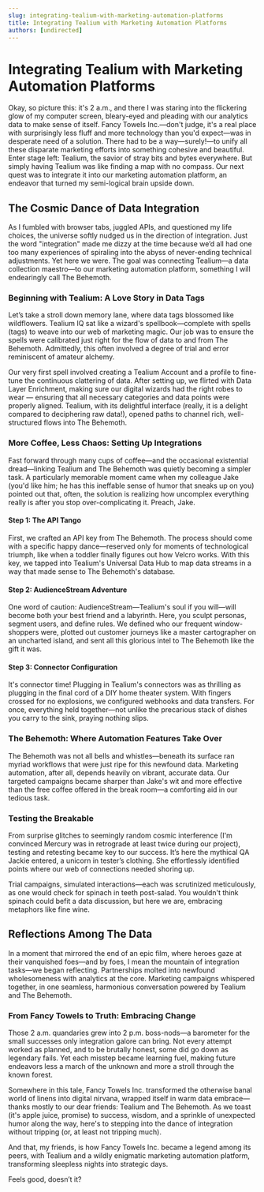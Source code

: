 ```yaml
---
slug: integrating-tealium-with-marketing-automation-platforms
title: Integrating Tealium with Marketing Automation Platforms
authors: [undirected]
---
```



# Integrating Tealium with Marketing Automation Platforms

Okay, so picture this: it's 2 a.m., and there I was staring into the flickering glow of my computer screen, bleary-eyed and pleading with our analytics data to make sense of itself. Fancy Towels Inc.—don't judge, it's a real place with surprisingly less fluff and more technology than you'd expect—was in desperate need of a solution. There had to be a way—surely!—to unify all these disparate marketing efforts into something cohesive and beautiful. Enter stage left: Tealium, the savior of stray bits and bytes everywhere. But simply having Tealium was like finding a map with no compass. Our next quest was to integrate it into our marketing automation platform, an endeavor that turned my semi-logical brain upside down.

## The Cosmic Dance of Data Integration

As I fumbled with browser tabs, juggled APIs, and questioned my life choices, the universe softly nudged us in the direction of integration. Just the word "integration" made me dizzy at the time because we’d all had one too many experiences of spiraling into the abyss of never-ending technical adjustments. Yet here we were. The goal was connecting Tealium—a data collection maestro—to our marketing automation platform, something I will endearingly call The Behemoth.

### Beginning with Tealium: A Love Story in Data Tags

Let’s take a stroll down memory lane, where data tags blossomed like wildflowers. Tealium IQ sat like a wizard's spellbook—complete with spells (tags) to weave into our web of marketing magic. Our job was to ensure the spells were calibrated just right for the flow of data to and from The Behemoth. Admittedly, this often involved a degree of trial and error reminiscent of amateur alchemy.

Our very first spell involved creating a Tealium Account and a profile to fine-tune the continuous clattering of data. After setting up, we flirted with Data Layer Enrichment, making sure our digital wizards had the right robes to wear — ensuring that all necessary categories and data points were properly aligned. Tealium, with its delightful interface (really, it is a delight compared to deciphering raw data!), opened paths to channel rich, well-structured flows into The Behemoth.

### More Coffee, Less Chaos: Setting Up Integrations

Fast forward through many cups of coffee—and the occasional existential dread—linking Tealium and The Behemoth was quietly becoming a simpler task. A particularly memorable moment came when my colleague Jake (you'd like him; he has this ineffable sense of humor that sneaks up on you) pointed out that, often, the solution is realizing how uncomplex everything really is after you stop over-complicating it. Preach, Jake.

#### Step 1: The API Tango

First, we crafted an API key from The Behemoth. The process should come with a specific happy dance—reserved only for moments of technological triumph, like when a toddler finally figures out how Velcro works. With this key, we tapped into Tealium's Universal Data Hub to map data streams in a way that made sense to The Behemoth's database.

#### Step 2: AudienceStream Adventure

One word of caution: AudienceStream—Tealium's soul if you will—will become both your best friend and a labyrinth. Here, you sculpt personas, segment users, and define rules. We defined who our frequent window-shoppers were, plotted out customer journeys like a master cartographer on an uncharted island, and sent all this glorious intel to The Behemoth like the gift it was.

#### Step 3: Connector Configuration

It's connector time! Plugging in Tealium's connectors was as thrilling as plugging in the final cord of a DIY home theater system. With fingers crossed for no explosions, we configured webhooks and data transfers. For once, everything held together—not unlike the precarious stack of dishes you carry to the sink, praying nothing slips.

### The Behemoth: Where Automation Features Take Over

The Behemoth was not all bells and whistles—beneath its surface ran myriad workflows that were just ripe for this newfound data. Marketing automation, after all, depends heavily on vibrant, accurate data. Our targeted campaigns became sharper than Jake's wit and more effective than the free coffee offered in the break room—a comforting aid in our tedious task.

### Testing the Breakable

From surprise glitches to seemingly random cosmic interference (I'm convinced Mercury was in retrograde at least twice during our project), testing and retesting became key to our success. It’s here the mythical QA Jackie entered, a unicorn in tester’s clothing. She effortlessly identified points where our web of connections needed shoring up.

Trial campaigns, simulated interactions—each was scrutinized meticulously, as one would check for spinach in teeth post-salad. You wouldn't think spinach could befit a data discussion, but here we are, embracing metaphors like fine wine.

## Reflections Among The Data

In a moment that mirrored the end of an epic film, where heroes gaze at their vanquished foes—and by foes, I mean the mountain of integration tasks—we began reflecting. Partnerships molted into newfound wholesomeness with analytics at the core. Marketing campaigns whispered together, in one seamless, harmonious conversation powered by Tealium and The Behemoth.

### From Fancy Towels to Truth: Embracing Change

Those 2 a.m. quandaries grew into 2 p.m. boss-nods—a barometer for the small successes only integration galore can bring. Not every attempt worked as planned, and to be brutally honest, some did go down as legendary fails. Yet each misstep became learning fuel, making future endeavors less a march of the unknown and more a stroll through the known forest.

Somewhere in this tale, Fancy Towels Inc. transformed the otherwise banal world of linens into digital nirvana, wrapped itself in warm data embrace—thanks mostly to our dear friends: Tealium and The Behemoth. As we toast (it's apple juice, promise) to success, wisdom, and a sprinkle of unexpected humor along the way, here's to stepping into the dance of integration without tripping (or, at least not tripping much).

And that, my friends, is how Fancy Towels Inc. became a legend among its peers, with Tealium and a wildly enigmatic marketing automation platform, transforming sleepless nights into strategic days.

Feels good, doesn’t it?